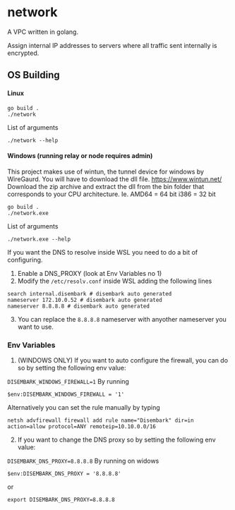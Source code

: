 # network

A VPC written in golang.

Assign internal IP addresses to servers where all traffic sent internally is encrypted.

## OS Building

#### Linux
```
go build .
./network 
```

List of arguments
```
./network --help
```

#### Windows (running relay or node requires admin)

This project makes use of wintun, the tunnel device for windows by WireGaurd.
You will have to download the dll file.
<a href="https://www.wintun.net/">https://www.wintun.net/</a>
Download the zip archive and extract the dll from the bin folder that corresponds to your CPU architecture.
Ie. AMD64  = 64 bit
    i386   = 32 bit

```
go build .
./network.exe
```

List of arguments
```
./network.exe --help
```

If you want the DNS to resolve inside WSL you need to do a bit of configuring.
1. Enable a DNS_PROXY (look at Env Variables no 1)
2. Modify the `/etc/resolv.conf` inside WSL adding the following lines
```
search internal.disembark # disembark auto generated
nameserver 172.10.0.52 # disembark auto generated
nameserver 8.8.8.8 # disembark auto generated
```
3. You can replace the `8.8.8.8` nameserver with anyother nameserver you want to use.

### Env Variables

1. (WINDOWS ONLY) If you want to auto configure the firewall, you can do so by setting the following env value:

`DISEMBARK_WINDOWS_FIREWALL=1`
By running
```
$env:DISEMBARK_WINDOWS_FIREWALL = '1'
```

Alternatively you can set the rule manually by typing
```
netsh advfirewall firewall add rule name="Disembark" dir=in action=allow protocol=ANY remoteip=10.10.0.0/16
```

2. If you want to change the DNS proxy so by setting the following env value:

`DISEMBARK_DNS_PROXY=8.8.8.8`
By running on widows
```
$env:DISEMBARK_DNS_PROXY = '8.8.8.8'
```

or 


```
export DISEMBARK_DNS_PROXY=8.8.8.8
```
